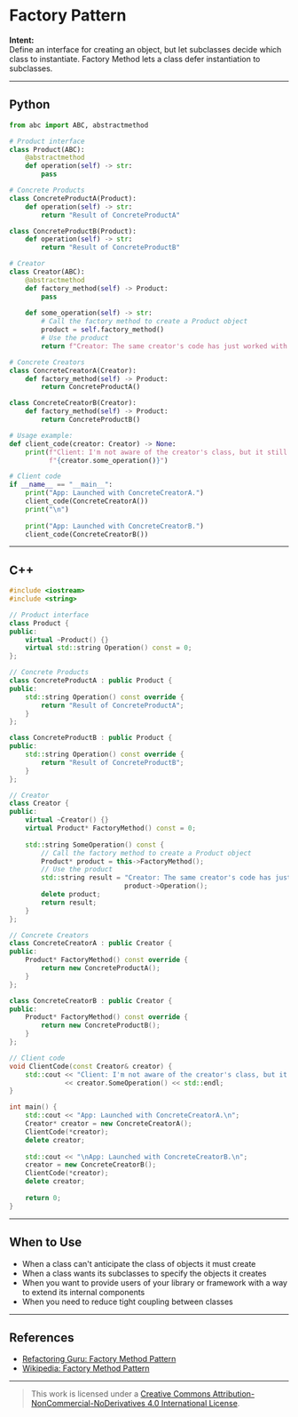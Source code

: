 # Factory Pattern

**Intent:**\
Define an interface for creating an object, but let subclasses decide which class to instantiate. Factory Method lets a class defer instantiation to subclasses.

---

## Python

```python
from abc import ABC, abstractmethod

# Product interface
class Product(ABC):
    @abstractmethod
    def operation(self) -> str:
        pass

# Concrete Products
class ConcreteProductA(Product):
    def operation(self) -> str:
        return "Result of ConcreteProductA"

class ConcreteProductB(Product):
    def operation(self) -> str:
        return "Result of ConcreteProductB"

# Creator
class Creator(ABC):
    @abstractmethod
    def factory_method(self) -> Product:
        pass
    
    def some_operation(self) -> str:
        # Call the factory method to create a Product object
        product = self.factory_method()
        # Use the product
        return f"Creator: The same creator's code has just worked with {product.operation()}"

# Concrete Creators
class ConcreteCreatorA(Creator):
    def factory_method(self) -> Product:
        return ConcreteProductA()

class ConcreteCreatorB(Creator):
    def factory_method(self) -> Product:
        return ConcreteProductB()

# Usage example:
def client_code(creator: Creator) -> None:
    print(f"Client: I'm not aware of the creator's class, but it still works.\n"
          f"{creator.some_operation()}")

# Client code
if __name__ == "__main__":
    print("App: Launched with ConcreteCreatorA.")
    client_code(ConcreteCreatorA())
    print("\n")
    
    print("App: Launched with ConcreteCreatorB.")
    client_code(ConcreteCreatorB())
```

---

## C++

```cpp
#include <iostream>
#include <string>

// Product interface
class Product {
public:
    virtual ~Product() {}
    virtual std::string Operation() const = 0;
};

// Concrete Products
class ConcreteProductA : public Product {
public:
    std::string Operation() const override {
        return "Result of ConcreteProductA";
    }
};

class ConcreteProductB : public Product {
public:
    std::string Operation() const override {
        return "Result of ConcreteProductB";
    }
};

// Creator
class Creator {
public:
    virtual ~Creator() {}
    virtual Product* FactoryMethod() const = 0;
    
    std::string SomeOperation() const {
        // Call the factory method to create a Product object
        Product* product = this->FactoryMethod();
        // Use the product
        std::string result = "Creator: The same creator's code has just worked with " + 
                             product->Operation();
        delete product;
        return result;
    }
};

// Concrete Creators
class ConcreteCreatorA : public Creator {
public:
    Product* FactoryMethod() const override {
        return new ConcreteProductA();
    }
};

class ConcreteCreatorB : public Creator {
public:
    Product* FactoryMethod() const override {
        return new ConcreteProductB();
    }
};

// Client code
void ClientCode(const Creator& creator) {
    std::cout << "Client: I'm not aware of the creator's class, but it still works.\n"
              << creator.SomeOperation() << std::endl;
}

int main() {
    std::cout << "App: Launched with ConcreteCreatorA.\n";
    Creator* creator = new ConcreteCreatorA();
    ClientCode(*creator);
    delete creator;
    
    std::cout << "\nApp: Launched with ConcreteCreatorB.\n";
    creator = new ConcreteCreatorB();
    ClientCode(*creator);
    delete creator;
    
    return 0;
}
```

---

## When to Use

- When a class can't anticipate the class of objects it must create
- When a class wants its subclasses to specify the objects it creates
- When you want to provide users of your library or framework with a way to extend its internal components
- When you need to reduce tight coupling between classes

---

## References

- [Refactoring Guru: Factory Method Pattern](https://refactoring.guru/design-patterns/factory-method)
- [Wikipedia: Factory Method Pattern](https://en.wikipedia.org/wiki/Factory_method_pattern)

---

> This work is licensed under a [Creative Commons Attribution-NonCommercial-NoDerivatives 4.0 International License](https://creativecommons.org/licenses/by-nc-nd/4.0/).
